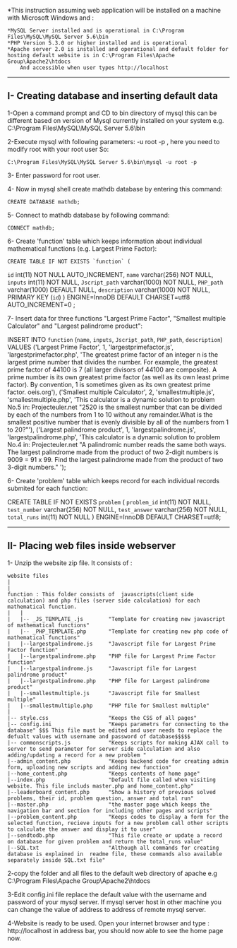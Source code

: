 *This instruction assuming web application will be installed on a machine with Microsoft Windows and :
	
	*MySQL Server installed and is operational in C:\Program Files\MySQL\MySQL Server 5.6\bin
	*PHP Version 5.3.0 or higher installed and is operational
	*Apache server 2.0 is installed and operational and default folder for hosting default website is in C:\Program Files\Apache Group\Apache2\htdocs 
		And accessible when user types http://localhost
	

--------------------------------------------------------------------
I- Creating database and inserting default data
--------------------------------------------------------------------



1-Open a command prompt and CD to bin directory of mysql this can be different based on version of Mysql currently installed on your system
	e.g. C:\Program Files\MySQL\MySQL Server 5.6\bin
	
2-Execute mysql with following parameters: -u root -p , here you need to modify root with your root user So: 
	
	C:\Program Files\MySQL\MySQL Server 5.6\bin\mysql -u root -p

3- Enter password for root user.

4- Now in mysql shell create mathdb database by entering this command: 
	
	CREATE DATABASE mathdb;

5- Connect to mathdb database by following command:

	CONNECT mathdb;
	
6- Create 'function' table which keeps information about individual mathematical functions (e.g. Largest Prime Factor):	


	CREATE TABLE IF NOT EXISTS `function` (
  `id` int(11) NOT NULL AUTO_INCREMENT,
  `name` varchar(256) NOT NULL,
  `inputs` int(11) NOT NULL,
  `Jscript_path` varchar(1000) NOT NULL,
  `PHP_path` varchar(1000) DEFAULT NULL,
  `description` varchar(1000) NOT NULL,
  PRIMARY KEY (`id`)
) ENGINE=InnoDB  DEFAULT CHARSET=utf8 AUTO_INCREMENT=0 ;

7- 	Insert data for three functions "Largest Prime Factor", "Smallest multiple Calculator" and "Largest palindrome product":


INSERT INTO `function` (`name`, `inputs`, `Jscript_path`, `PHP_path`, `description`) VALUES
('Largest Prime Factor', 1, 'largestprimefactor.js', 'largestprimefactor.php', 'The greatest prime factor of an integer n is the largest prime number that divides the number. For example, the greatest prime factor of 44100 is 7 (all larger divisors of 44100 are composite). A prime number is its own greatest prime factor (as well as its own least prime factor). By convention, 1 is sometimes given as its own greatest prime factor. oeis.org'),
('Smallest multiple Calculator', 2, 'smallestmultiple.js', 'smallestmultiple.php', 'This calculator is a dynamic solution to problem No.5 in: Projecteuler.net "2520 is the smallest number that can be divided by each of the numbers from 1 to 10 without any remainder.What is the smallest positive number that is evenly divisible by all of the numbers from 1 to 20?"'),
('Largest palindrome product', 1, 'largestpalindrome.js', 'largestpalindrome.php', 'This calculator is a dynamic solution to problem No.4 in: Projecteuler.net "A palindromic number reads the same both ways. The largest palindrome made from the product of two 2-digit numbers is 9009 = 91 x 99. Find the largest palindrome made from the product of two 3-digit numbers." ');


6- Create 'problem' table which keeps record for each individual records submited for each function:	

CREATE TABLE IF NOT EXISTS `problem` (
  `problem_id` int(11) NOT NULL,
  `test_number` varchar(256) NOT NULL,
  `test_answer` varchar(256) NOT NULL,
  `total_runs` int(11) NOT NULL
) ENGINE=InnoDB DEFAULT CHARSET=utf8;


--------------------------------------------------------------------
II- Placing web files inside webserver
--------------------------------------------------------------------

1- Unzip the website zip file. It consists of :

	website files	
	|
	|
	function : This folder consists of  javascripts(client side calculation) and php files (server side calculation) for each mathematical function. 
	|	|
	|	|-- _JS_TEMPLATE_.js		"Template for creating new javascript of mathematical functions"
	|	|-- _PHP_TEMPLATE.php		"Template for creating new php code of  mathematical functions"
	|	|--largestpalindrome.js		"Javascript file for Largest Prime Factor function"
	|	|--largestpalindrome.php	"PHP file for Largest Prime Factor function"
	|	|--largestpalindrome.js		"Javascript file for Largest palindrome product"
	|	|--largestpalindrome.php	"PHP file for Largest palindrome product"		
	|	|--smallestmultiple.js		"Javascript file for Smallest multiple"		
	|	|--smallestmultiple.php		"PHP file for Smallest multiple"		
	|
	|--	style.css					"Keeps the CSS of all pages"
	|--	config.ini					"Keeps parametrs for connecting to the database" $$$ This file must be edited and user needs to replace the defualt values with username and password of database$$$$$
	|--	commonscripts.js 			"Keeps scripts for making AJAX call to server to send parameter for server side calculation and also adding/updating a record for a new problem "
	|--admin_content.php 			"Keeps backend code for creating admin form, uploading new scripts and adding new function"
	|--home_content.php 			"Keeps contents of home page"
	|--index.php 					"Default file called when visiting website. This file includs master.php and home_content.php"
	|--leaderboard_content.php 		"Show a history of previous solved problems, their id, problem question, answer and total run"
	|--master.php 					"the master page which keeps the navigation bar and section for including other pages and scripts"
	|--problem_content.php			"Keeps codes to display a form for the selected function, recieve inputs for a new problem call other scripts to calculate the answer and display it to user"
	|--sendtodb.php					"This file create or update a record on database for given problem and return the total_runs value"
	|--SQL.txt						"Although all commands for creating database is explained in  readme file, these commands also available separately inside SQL.txt file"

2-copy the folder and all files to the 	default web directory of apache e.g C:\Program Files\Apache Group\Apache2\htdocs

3-Edit config.ini file replace the default value with the username and password of your mysql server. If mysql server host in other machine you can change the value of address to address of remote mysql server. 

4-Website is ready to be used. Open your internet browser and type : http://localhost in address bar, you should now able to see the home page now.
